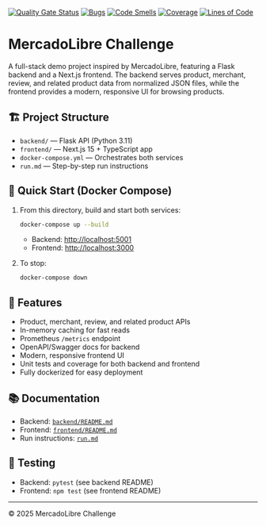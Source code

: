 [![Quality Gate Status](https://sonarcloud.io/api/project_badges/measure?project=chicho-mc_challenge&metric=alert_status)](https://sonarcloud.io/summary/new_code?id=chicho-mc_challenge)
[![Bugs](https://sonarcloud.io/api/project_badges/measure?project=chicho-mc_challenge&metric=bugs)](https://sonarcloud.io/summary/new_code?id=chicho-mc_challenge)
[![Code Smells](https://sonarcloud.io/api/project_badges/measure?project=chicho-mc_challenge&metric=code_smells)](https://sonarcloud.io/summary/new_code?id=chicho-mc_challenge)
[![Coverage](https://sonarcloud.io/api/project_badges/measure?project=chicho-mc_challenge&metric=coverage)](https://sonarcloud.io/summary/new_code?id=chicho-mc_challenge)
[![Lines of Code](https://sonarcloud.io/api/project_badges/measure?project=chicho-mc_challenge&metric=ncloc)](https://sonarcloud.io/summary/new_code?id=chicho-mc_challenge)

# MercadoLibre Challenge

A full-stack demo project inspired by MercadoLibre, featuring a Flask backend and a Next.js frontend. The backend serves product, merchant, review, and related product data from normalized JSON files, while the frontend provides a modern, responsive UI for browsing products.

## 🏗️ Project Structure

- `backend/` — Flask API (Python 3.11)
- `frontend/` — Next.js 15 + TypeScript app
- `docker-compose.yml` — Orchestrates both services
- `run.md` — Step-by-step run instructions

## 🚀 Quick Start (Docker Compose)

1. From this directory, build and start both services:
   ```sh
   docker-compose up --build
   ```
   - Backend: [http://localhost:5001](http://localhost:5001)
   - Frontend: [http://localhost:3000](http://localhost:3000)

2. To stop:
   ```sh
   docker-compose down
   ```

## 📝 Features
- Product, merchant, review, and related product APIs
- In-memory caching for fast reads
- Prometheus `/metrics` endpoint
- OpenAPI/Swagger docs for backend
- Modern, responsive frontend UI
- Unit tests and coverage for both backend and frontend
- Fully dockerized for easy deployment

## 📚 Documentation
- Backend: [`backend/README.md`](./backend/README.md)
- Frontend: [`frontend/README.md`](./frontend/README.md)
- Run instructions: [`run.md`](./run.md)

## 🧪 Testing
- Backend: `pytest` (see backend README)
- Frontend: `npm test` (see frontend README)

---

© 2025 MercadoLibre Challenge

